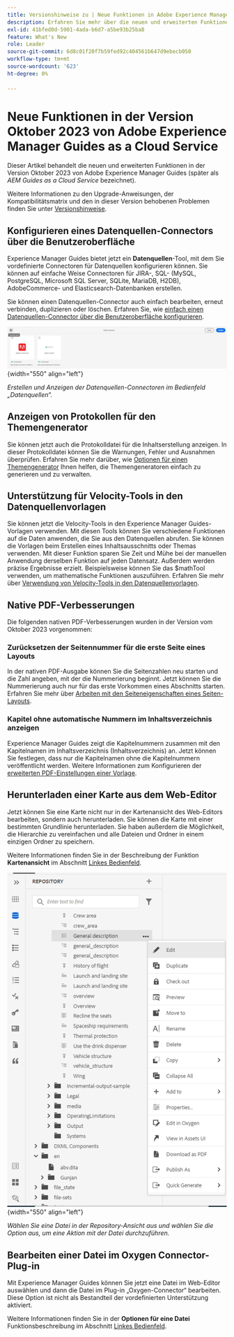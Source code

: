 ```yaml
---
title: Versionshinweise zu | Neue Funktionen in Adobe Experience Manager Guides, Version Oktober 2023
description: Erfahren Sie mehr über die neuen und erweiterten Funktionen in der Version Oktober 2023 von Adobe Experience Manager Guides as a Cloud Service.
exl-id: 41bfed0d-5901-4ada-b6d7-a5be93b25ba8
feature: What's New
role: Leader
source-git-commit: 6d8c01f20f7b59fed92c404561b647d9ebecb050
workflow-type: tm+mt
source-wordcount: '623'
ht-degree: 0%

---
```


# Neue Funktionen in der Version Oktober 2023 von Adobe Experience Manager Guides as a Cloud Service

Dieser Artikel behandelt die neuen und erweiterten Funktionen in der Version Oktober 2023 von Adobe Experience Manager Guides (später als *AEM Guides as a Cloud Service* bezeichnet).

Weitere Informationen zu den Upgrade-Anweisungen, der Kompatibilitätsmatrix und den in dieser Version behobenen Problemen finden Sie unter [Versionshinweise](release-notes-2023-10-0.md).


## Konfigurieren eines Datenquellen-Connectors über die Benutzeroberfläche

Experience Manager Guides bietet jetzt ein **Datenquellen**-Tool, mit dem Sie vordefinierte Connectoren für Datenquellen konfigurieren können. Sie können auf einfache Weise Connectoren für JIRA-, SQL- (MySQL, PostgreSQL, Microsoft SQL Server, SQLite, MariaDB, H2DB), AdobeCommerce- und Elasticsearch-Datenbanken erstellen.

Sie können einen Datenquellen-Connector auch einfach bearbeiten, erneut verbinden, duplizieren oder löschen. Erfahren Sie, wie [einfach einen Datenquellen-Connector über die Benutzeroberfläche konfigurieren](../cs-install-guide/conf-data-source-connector-tools.md).

![Im Datenquellenbedienfeld aufgelistete Datenquellen-Connectoren](assets/data-sources-create-window.png){width="550" align="left"}

*Erstellen und Anzeigen der Datenquellen-Connectoren im Bedienfeld „Datenquellen“.*

## Anzeigen von Protokollen für den Themengenerator

Sie können jetzt auch die Protokolldatei für die Inhaltserstellung anzeigen. In dieser Protokolldatei können Sie die Warnungen, Fehler und Ausnahmen überprüfen.  Erfahren Sie mehr darüber, wie [Optionen für einen Themengenerator](../user-guide/web-editor-content-snippet.md#options-for-a-topic-generator) Ihnen helfen, die Themengeneratoren einfach zu generieren und zu verwalten.

## Unterstützung für Velocity-Tools in den Datenquellenvorlagen

Sie können jetzt die Velocity-Tools in den Experience Manager Guides-Vorlagen verwenden. Mit diesen Tools können Sie verschiedene Funktionen auf die Daten anwenden, die Sie aus den Datenquellen abrufen. Sie können die Vorlagen beim Erstellen eines Inhaltsausschnitts oder Themas verwenden. Mit dieser Funktion sparen Sie Zeit und Mühe bei der manuellen Anwendung derselben Funktion auf jeden Datensatz.  Außerdem werden präzise Ergebnisse erzielt.
Beispielsweise können Sie das $mathTool verwenden, um mathematische Funktionen auszuführen.
Erfahren Sie mehr über [&#x200B; Verwendung von Velocity-Tools in den Datenquellenvorlagen](../user-guide/web-editor-content-snippet.md#use-velocity-tools).


## Native PDF-Verbesserungen

Die folgenden nativen PDF-Verbesserungen wurden in der Version vom Oktober 2023 vorgenommen:

### Zurücksetzen der Seitennummer für die erste Seite eines Layouts

In der nativen PDF-Ausgabe können Sie die Seitenzahlen neu starten und die Zahl angeben, mit der die Nummerierung beginnt. Jetzt können Sie die Nummerierung auch nur für das erste Vorkommen eines Abschnitts starten.
Erfahren Sie mehr über [Arbeiten mit den Seiteneigenschaften eines Seiten-Layouts](../native-pdf/design-page-layout.md#page-props-page-layout).


### Kapitel ohne automatische Nummern im Inhaltsverzeichnis anzeigen

Experience Manager Guides zeigt die Kapitelnummern zusammen mit den Kapitelnamen im Inhaltsverzeichnis (Inhaltsverzeichnis) an. Jetzt können Sie festlegen, dass nur die Kapitelnamen ohne die Kapitelnummern veröffentlicht werden. Weitere Informationen zum Konfigurieren der [erweiterten PDF-Einstellungen einer Vorlage](../native-pdf/components-pdf-template.md#advanced-pdf-settings).

## Herunterladen einer Karte aus dem Web-Editor

Jetzt können Sie eine Karte nicht nur in der Kartenansicht des Web-Editors bearbeiten, sondern auch herunterladen. Sie können die Karte mit einer bestimmten Grundlinie herunterladen. Sie haben außerdem die Möglichkeit, die Hierarchie zu vereinfachen und alle Dateien und Ordner in einem einzigen Ordner zu speichern.

Weitere Informationen finden Sie in der Beschreibung der Funktion **Kartenansicht** im Abschnitt [Linkes Bedienfeld](../user-guide/web-editor-features.md#id2051EA0M0HS).

![Optionsmenü einer Datei in der Repository-Ansicht](assets/options-menu-repo-view-file-level-2310.png){width="550" align="left"}

*Wählen Sie eine Datei in der Repository-Ansicht aus und wählen Sie die Option aus, um eine Aktion mit der Datei durchzuführen.*

## Bearbeiten einer Datei im Oxygen Connector-Plug-in

Mit Experience Manager Guides können Sie jetzt eine Datei im Web-Editor auswählen und dann die Datei im Plug-in „Oxygen-Connector“ bearbeiten. Diese Option ist nicht als Bestandteil der vordefinierten Unterstützung aktiviert.

Weitere Informationen finden Sie in der **Optionen für eine Datei** Funktionsbeschreibung im Abschnitt [Linkes Bedienfeld](../user-guide/web-editor-features.md#id2051EA0M0HS).

